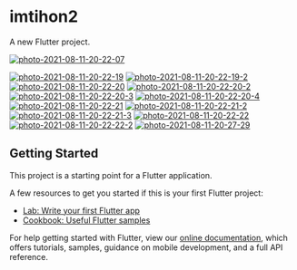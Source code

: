 # imtihon2

A new Flutter project.

<a href="https://ibb.co/gMxKvC6"><img src="https://i.ibb.co/27T48B5/photo-2021-08-11-20-22-07.jpg" alt="photo-2021-08-11-20-22-07" border="0"></a>

<a href="https://ibb.co/Zd8rrVs"><img src="https://i.ibb.co/cJF9915/photo-2021-08-11-20-22-19.jpg" alt="photo-2021-08-11-20-22-19" border="0"></a>
<a href="https://ibb.co/F7GtwqH"><img src="https://i.ibb.co/f0m7pGD/photo-2021-08-11-20-22-19-2.jpg" alt="photo-2021-08-11-20-22-19-2" border="0"></a>
<a href="https://ibb.co/cKqSZxM"><img src="https://i.ibb.co/twRTv3k/photo-2021-08-11-20-22-20.jpg" alt="photo-2021-08-11-20-22-20" border="0"></a>
<a href="https://ibb.co/S6bnptK"><img src="https://i.ibb.co/D1hCn97/photo-2021-08-11-20-22-20-2.jpg" alt="photo-2021-08-11-20-22-20-2" border="0"></a>
<a href="https://ibb.co/gV77t3Q"><img src="https://i.ibb.co/5F99s6C/photo-2021-08-11-20-22-20-3.jpg" alt="photo-2021-08-11-20-22-20-3" border="0"></a>
<a href="https://ibb.co/jT7FdfR"><img src="https://i.ibb.co/L84fMR5/photo-2021-08-11-20-22-20-4.jpg" alt="photo-2021-08-11-20-22-20-4" border="0"></a>
<a href="https://ibb.co/pzNncNf"><img src="https://i.ibb.co/qshxKhN/photo-2021-08-11-20-22-21.jpg" alt="photo-2021-08-11-20-22-21" border="0"></a>
<a href="https://ibb.co/6Xn7jpM"><img src="https://i.ibb.co/qJy3T4S/photo-2021-08-11-20-22-21-2.jpg" alt="photo-2021-08-11-20-22-21-2" border="0"></a>
<a href="https://ibb.co/gvF7xrF"><img src="https://i.ibb.co/rbftVQf/photo-2021-08-11-20-22-21-3.jpg" alt="photo-2021-08-11-20-22-21-3" border="0"></a>
<a href="https://ibb.co/9wBxN7F"><img src="https://i.ibb.co/tZn0497/photo-2021-08-11-20-22-22.jpg" alt="photo-2021-08-11-20-22-22" border="0"></a>
<a href="https://ibb.co/r5dmVRn"><img src="https://i.ibb.co/p4hxSBC/photo-2021-08-11-20-22-22-2.jpg" alt="photo-2021-08-11-20-22-22-2" border="0"></a>
<a href="https://ibb.co/NmBVvdK"><img src="https://i.ibb.co/txrmGTD/photo-2021-08-11-20-27-29.jpg" alt="photo-2021-08-11-20-27-29" border="0"></a>

## Getting Started

This project is a starting point for a Flutter application.

A few resources to get you started if this is your first Flutter project:

- [Lab: Write your first Flutter app](https://flutter.dev/docs/get-started/codelab)
- [Cookbook: Useful Flutter samples](https://flutter.dev/docs/cookbook)



For help getting started with Flutter, view our
[online documentation](https://flutter.dev/docs), which offers tutorials,
samples, guidance on mobile development, and a full API reference.
